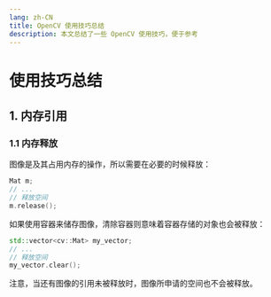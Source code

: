 ```yaml
---
lang: zh-CN
title: OpenCV 使用技巧总结
description: 本文总结了一些 OpenCV 使用技巧，便于参考
---
```


# 使用技巧总结

## 1. 内存引用

### 1.1 内存释放

图像是及其占用内存的操作，所以需要在必要的时候释放：

```cpp
Mat m;
// ...
// 释放空间
m.release();
```

如果使用容器来储存图像，清除容器则意味着容器存储的对象也会被释放：

```cpp
std::vector<cv::Mat> my_vector;
// ...
// 释放空间
my_vector.clear();
```

注意，当还有图像的引用未被释放时，图像所申请的空间也不会被释放。
